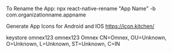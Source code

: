 To Rename the App:
npx react-native-rename "App Name" -b com.organizationname.appname

Generate App Icons for Android and IOS
https://icon.kitchen/

keystore
omnex123
omnex123
Omnex
CN=Omnex, OU=Unknown, O=Unknown, L=Unknown, ST=Unknown, C=IN
